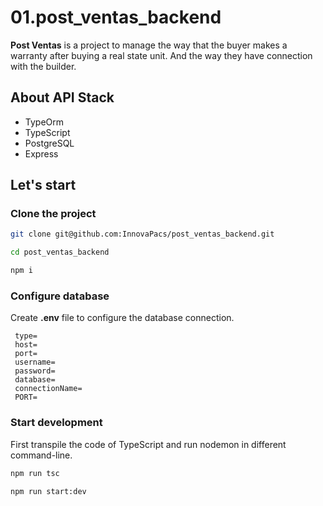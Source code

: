 # 01.post_ventas_backend
**Post Ventas**  is a project to manage the way that the buyer makes a warranty after buying a real state unit. And the way they have  connection with  the builder.

## About API Stack
* TypeOrm
* TypeScript
* PostgreSQL
* Express

## Let's start

### Clone the project

```bash
git clone git@github.com:InnovaPacs/post_ventas_backend.git
```

```bash
cd post_ventas_backend
```

```bash
npm i
```

### Configure database

Create **.env** file to configure the database connection.

```
 type=
 host=
 port=
 username=
 password=
 database=
 connectionName=
 PORT=
```

### Start development
First transpile the code of TypeScript and run nodemon in different command-line.

```bash
npm run tsc
```

```bash
npm run start:dev
```




